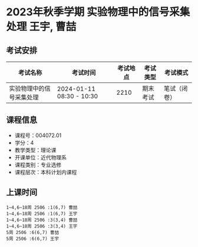 # 2023年秋季学期 实验物理中的信号采集处理 王宇, 曹喆




## 考试安排

| 考试名称 | 考试时间 | 考试地点 | 考试类型 | 考试模式 |
| -------- | -------- | -------- | -------- | -------- |
| 实验物理中的信号采集处理 | 2024-01-11 08:30 - 10:30 | 2210 | 期末考试 | 笔试（闭卷） |





## 课程信息

- 课程号：004072.01
- 学分：4
- 教学类型：理论课
- 开课单位：近代物理系
- 课程类别：专业选修
- 课程层次：本科计划内课程

## 上课时间

```
1~4,6~18周 2506 :1(6,7) 曹喆
1~4,6~18周 2506 :1(6,7) 王宇
1~4,6~18周 2506 :3(3,4) 曹喆
1~4,6~18周 2506 :3(3,4) 王宇
5周 2506 :6(6,7) 曹喆
5周 2506 :6(6,7) 王宇
```

